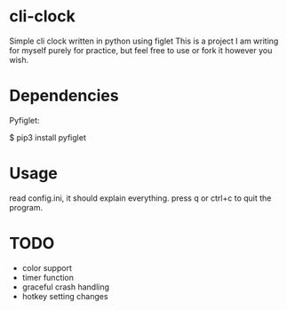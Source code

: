 # cli-clock
Simple cli clock written in python using figlet
This is a project I am writing for myself purely for practice, but feel free to use or fork it however you wish. 

# Dependencies
Pyfiglet:

  $ pip3 install pyfiglet

# Usage
read config.ini, it should explain everything. press q or ctrl+c to quit the program. 

# TODO
* color support
* timer function
* graceful crash handling
* hotkey setting changes
